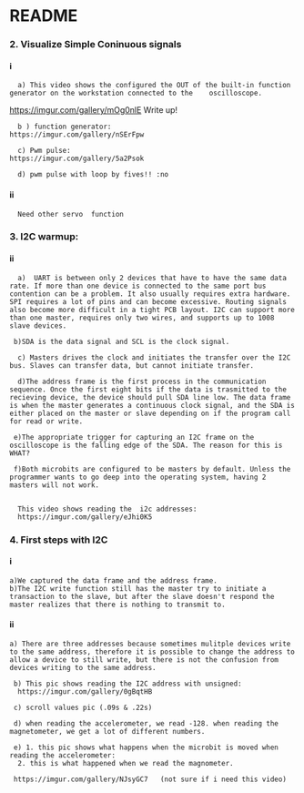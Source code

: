 # README
### 2. Visualize Simple Coninuous signals

#### i
      a) This video shows the configured the OUT of the built-in function generator on the workstation connected to the    oscilloscope.
   https://imgur.com/gallery/mOg0nlE
   Write up!

      b ) function generator: 
    https://imgur.com/gallery/nSErFpw

      c) Pwm pulse: 
    https://imgur.com/gallery/5a2Psok

      d) pwm pulse with loop by fives!! :no

#### ii 
      Need other servo  function

### 3. I2C warmup:
#### ii
      a)  UART is between only 2 devices that have to have the same data rate. If more than one device is connected to the same port bus contention can be a problem. It also usually requires extra hardware. SPI requires a lot of pins and can become excessive. Routing signals also become more difficult in a tight PCB layout. I2C can support more than one master, requires only two wires, and supports up to 1008 slave devices. 

     b)SDA is the data signal and SCL is the clock signal. 

      c) Masters drives the clock and initiates the transfer over the I2C bus. Slaves can transfer data, but cannot initiate transfer.

      d)The address frame is the first process in the communication sequence. Once the first eight bits if the data is trasmitted to the recieving device, the device should pull SDA line low. The data frame is when the master generates a continuous clock signal, and the SDA is either placed on the master or slave depending on if the program call for read or write.

     e)The appropriate trigger for capturing an I2C frame on the oscilloscope is the falling edge of the SDA. The reason for this is WHAT?

     f)Both microbits are configured to be masters by default. Unless the programmer wants to go deep into the operating system, having 2 masters will not work.


      This video shows reading the  i2c addresses: 
      https://imgur.com/gallery/eJhi0K5

### 4. First steps with I2C
#### i
    a)We captured the data frame and the address frame.
    b)The I2C write function still has the master try to initiate a transaction to the slave, but after the slave doesn't respond the master realizes that there is nothing to transmit to.

#### ii
    a) There are three addresses because sometimes mulitple devices write to the same address, therefore it is possible to change the address to allow a device to still write, but there is not the confusion from devices writing to the same address.

     b) This pic shows reading the I2C address with unsigned: 
      https://imgur.com/gallery/0gBqtHB  

     c) scroll values pic (.09s & .22s)

     d) when reading the accelerometer, we read -128. when reading the magnetometer, we get a lot of different numbers. 

     e) 1. this pic shows what happens when the microbit is moved when reading the accelerometer: 
      2. this is what happened when we read the magnometer. 
   
     https://imgur.com/gallery/NJsyGC7   (not sure if i need this video)

